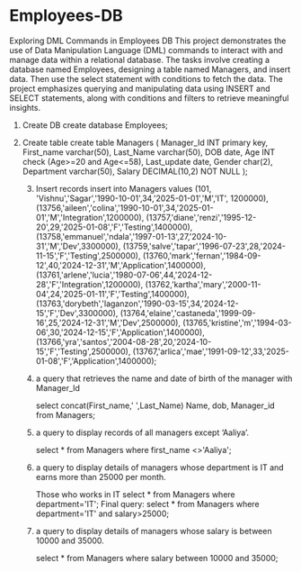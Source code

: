# Employees-DB
Exploring DML Commands in Employees DB
This project demonstrates the use of Data Manipulation Language (DML) commands to interact with and manage data within a relational database. The tasks involve creating a database named Employees, designing a table named Managers, and insert data. Then use the select statement with conditions to fetch the data.
The project emphasizes querying and manipulating data using INSERT and SELECT statements, along with conditions and filters to retrieve meaningful insights.

1. Create DB
   create database Employees;
   
2. Create table
     create table Managers 
     (
	     Manager_Id INT primary key,
       First_name varchar(50),
       Last_Name varchar(50),
       DOB date,
       Age INT check (Age>=20 and Age<=58),
       Last_update date,
       Gender char(2),
       Department varchar(50),
       Salary DECIMAL(10,2) NOT NULL
      );
   
   3. Insert records
      insert into Managers values
      (101, 'Vishnu','Sagar','1990-10-01',34,'2025-01-01','M','IT', 1200000),
      (13756,'aileen','colina','1990-10-01',34,'2025-01-01','M','Integration',1200000),
      (13757,'diane','renzi','1995-12-20',29,'2025-01-08','F','Testing',1400000),
      (13758,'emmanuel','ndala','1997-01-13',27,'2024-10-31','M','Dev',3300000),
      (13759,'salve','tapar','1996-07-23',28,'2024-11-15','F','Testing',2500000),
      (13760,'mark','fernan','1984-09-12',40,'2024-12-31','M','Application',1400000),
      (13761,'arlene','lucia','1980-07-06',44,'2024-12-28','F','Integration',1200000),
      (13762,'kartha','mary','2000-11-04',24,'2025-01-11','F','Testing',1400000),
      (13763,'dorybeth','laganzon','1990-03-15',34,'2024-12-15','F','Dev',3300000),
      (13764,'elaine','castaneda','1999-09-16',25,'2024-12-31','M','Dev',2500000),
      (13765,'kristine','m','1994-03-06',30,'2024-12-15','F','Application',1400000),
      (13766,'yra','santos','2004-08-28',20,'2024-10-15','F','Testing',2500000),
      (13767,'arlica','mae','1991-09-12',33,'2025-01-08','F','Application',1400000);

   4. a query that retrieves the name and date of birth of the manager with Manager_Id
  
      select concat(First_name,' ',Last_Name) Name, dob, Manager_id from Managers;

   5. a query to display records of all managers except ‘Aaliya’.

      select * from Managers where first_name <>'Aaliya';
      
   7. a query to display details of managers whose department is IT and earns more than 25000 per month.
  
      Those who works in IT
      select * from Managers where department='IT';
      Final query: select * from Managers where department='IT' and salary>25000;

   9. a query to display details of managers whose salary is between 10000 and 35000.
  
       select * from Managers where salary between  10000 and 35000;
